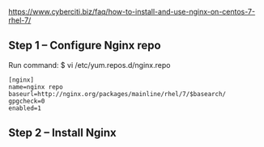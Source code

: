 https://www.cyberciti.biz/faq/how-to-install-and-use-nginx-on-centos-7-rhel-7/

## Step 1 – Configure Nginx repo

Run command:
$ vi /etc/yum.repos.d/nginx.repo

```
[nginx]
name=nginx repo
baseurl=http://nginx.org/packages/mainline/rhel/7/$basearch/
gpgcheck=0
enabled=1
```
## Step 2 – Install Nginx 
